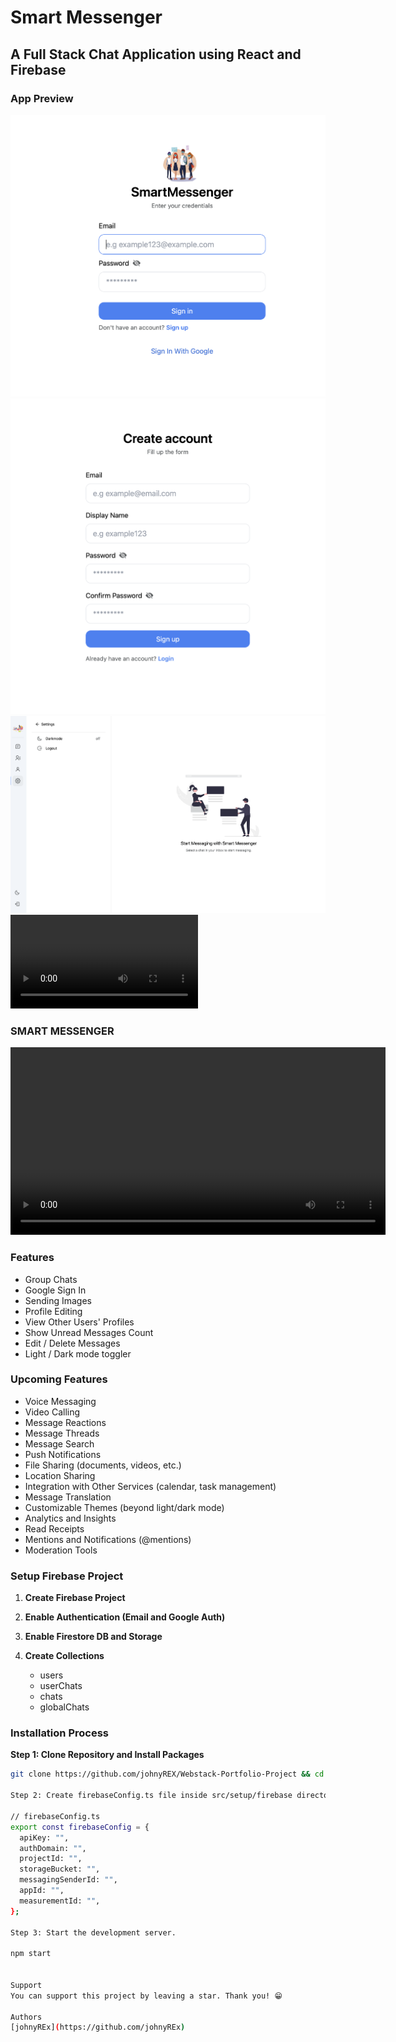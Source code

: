 # Smart Messenger

## A Full Stack Chat Application using React and Firebase

### App Preview

![Sign In](./public/assets/SignIn.png)
![Sign Up](./public/assets/Signup.png)
![logged In](./public/assets/loggedIn.png)
![video](./public/assets/review.mp4)

### SMART MESSENGER

<video width="600" controls>
  <source src="./public/assets/review.mp4" type="video/mp4">
  Your browser does not support the video tag.
</video>

### Features

- Group Chats
- Google Sign In
- Sending Images
- Profile Editing
- View Other Users' Profiles
- Show Unread Messages Count
- Edit / Delete Messages
- Light / Dark mode toggler

### Upcoming Features

- Voice Messaging
- Video Calling
- Message Reactions
- Message Threads
- Message Search
- Push Notifications
- File Sharing (documents, videos, etc.)
- Location Sharing
- Integration with Other Services (calendar, task management)
- Message Translation
- Customizable Themes (beyond light/dark mode)
- Analytics and Insights
- Read Receipts
- Mentions and Notifications (@mentions)
- Moderation Tools

### Setup Firebase Project

1. **Create Firebase Project**
2. **Enable Authentication (Email and Google Auth)**
3. **Enable Firestore DB and Storage**

4. **Create Collections**
   - users
   - userChats
   - chats
   - globalChats

### Installation Process

**Step 1: Clone Repository and Install Packages**

```bash
git clone https://github.com/johnyREX/Webstack-Portfolio-Project && cd Webstack-Portfolio-Project && npm install

Step 2: Create firebaseConfig.ts file inside src/setup/firebase directory.

// firebaseConfig.ts
export const firebaseConfig = {
  apiKey: "",
  authDomain: "",
  projectId: "",
  storageBucket: "",
  messagingSenderId: "",
  appId: "",
  measurementId: "",
};

Step 3: Start the development server.

npm start


Support
You can support this project by leaving a star. Thank you! 😁

Authors
[johnyREx](https://github.com/johnyREx)
```
